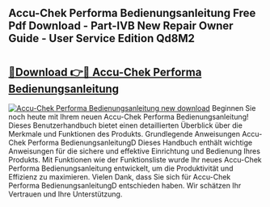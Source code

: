 ## Accu-Chek Performa Bedienungsanleitung Free Pdf Download - Part-IVB New Repair Owner Guide - User Service Edition Qd8M2

# <h2><a href="http://df4f7ah.blite.top/?on=Accu-Chek+Performa+Bedienungsanleitung">🔗Download 👉🔴 Accu-Chek Performa Bedienungsanleitung</a></h2>

[![Accu-Chek Performa Bedienungsanleitung new download](https://i.imgur.com/lujVjoI.png)](http://df4f7ah.blite.top/?on=Accu-Chek+Performa+Bedienungsanleitung)
Beginnen Sie noch heute mit Ihrem neuen Accu-Chek Performa Bedienungsanleitung! Dieses Benutzerhandbuch bietet einen detaillierten Überblick über die Merkmale und Funktionen des Produkts. Grundlegende Anweisungen Accu-Chek Performa BedienungsanleitungD Dieses Handbuch enthält wichtige Anweisungen für die sichere und effektive Einrichtung und Bedienung Ihres Produkts. Mit Funktionen wie der Funktionsliste wurde Ihr neues Accu-Chek Performa Bedienungsanleitung entwickelt, um die Produktivität und Effizienz zu maximieren. Vielen Dank, dass Sie sich für Accu-Chek Performa BedienungsanleitungD entschieden haben. Wir schätzen Ihr Vertrauen und Ihre Unterstützung.
